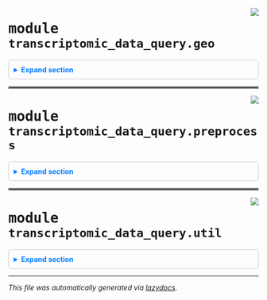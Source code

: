 <!-- markdownlint-disable -->


<a href="https://github.com/fogg-lab/transcriptomics-data-query/blob/main/src/transcriptomic_data_query/geo.py#L0"><img align="right" style="float:right;" src="https://img.shields.io/badge/-source-cccccc?style=flat-square"></a>

# <kbd>module</kbd> `transcriptomic_data_query.geo`


<details class="collapsible-section" style="border: 1px solid #ccc; border-radius: 5px; padding: 10px;">
  <summary class="collapsible-title" style="cursor: pointer; color: #007bff; font-weight: bold; margin: -10px; padding: 10px;">Expand section</summary>





---

<a href="https://github.com/fogg-lab/transcriptomics-data-query-and-retrieval/blob/main/src/transcriptomic_data_query/geo.py#L18"><img align="right" style="float:right;" src="https://img.shields.io/badge/-source-cccccc?style=flat-square"></a>

## <kbd>function</kbd> `get_entrez_email`

```python
get_entrez_email()
```

Retrieve the email for NCBI API. 



**Returns:**
 
 - <b>`str`</b>:  The email address read from the email_for_ncbi_tracking.txt file within the package. 


---

<a href="https://github.com/fogg-lab/transcriptomics-data-query-and-retrieval/blob/main/src/transcriptomic_data_query/geo.py#L32"><img align="right" style="float:right;" src="https://img.shields.io/badge/-source-cccccc?style=flat-square"></a>

## <kbd>function</kbd> `check_entrez_email`

```python
check_entrez_email(func)
```

Decorator to check and set the Entrez email if it is None. 



**Args:**
 
 - <b>`func`</b> (function):  The function to be decorated. 



**Returns:**
 
 - <b>`function`</b>:  The wrapped function. 


---

<a href="https://github.com/fogg-lab/transcriptomics-data-query-and-retrieval/blob/main/src/transcriptomic_data_query/geo.py#L51"><img align="right" style="float:right;" src="https://img.shields.io/badge/-source-cccccc?style=flat-square"></a>

## <kbd>function</kbd> `accession_from_id`

```python
accession_from_id(
    geo_identifier,
    default_accession=None,
    exception_on_http_error=False,
    warn_on_http_error=True
)
```

Retrieve GEO accession given a GEO identifier. 



**Args:**
 
 - <b>`geo_identifier`</b> (str):  The GEO identifier for the query. 
 - <b>`exception_on_http_error`</b> (bool, optional):  If True, raise an exception on HTTP error. Defaults to False. 
 - <b>`warn_on_http_error`</b> (bool, optional):  If True, print a warning on HTTP error. Defaults to True. 



**Returns:**
 
 - <b>`str or None`</b>:  The corresponding GEO accession if found, else None. 


---

<a href="https://github.com/fogg-lab/transcriptomics-data-query-and-retrieval/blob/main/src/transcriptomic_data_query/geo.py#L83"><img align="right" style="float:right;" src="https://img.shields.io/badge/-source-cccccc?style=flat-square"></a>

## <kbd>function</kbd> `id_from_accession`

```python
id_from_accession(
    geo_accession,
    exception_on_http_error=False,
    warn_on_http_error=True
)
```

Retrieve GEO identifier given a GEO accession. 



**Args:**
 
 - <b>`geo_accession`</b> (str):  The GEO accession for the query. 
 - <b>`exception_on_http_error`</b> (bool, optional):  If True, raise an exception on HTTP error. Defaults to False. 
 - <b>`warn_on_http_error`</b> (bool, optional):  If True, print a warning on HTTP error. Defaults to True. 



**Returns:**
 
 - <b>`str or None`</b>:  The corresponding GEO identifier if found, else None. 


---

<a href="https://github.com/fogg-lab/transcriptomics-data-query-and-retrieval/blob/main/src/transcriptomic_data_query/geo.py#L109"><img align="right" style="float:right;" src="https://img.shields.io/badge/-source-cccccc?style=flat-square"></a>

## <kbd>function</kbd> `get_accessions_from_ids`

```python
get_accessions_from_ids(
    geo_ids,
    default_accession=None,
    exception_on_http_error=False,
    warn_on_http_error=True
)
```

Retrieve a list of GEO accessions given a list of GEO identifiers. 



**Args:**
 
 - <b>`geo_ids`</b> (list of str):  The GEO identifiers for the query. 
 - <b>`exception_on_http_error`</b> (bool, optional):  If True, raise an exception on HTTP error. Defaults to False. 
 - <b>`warn_on_http_error`</b> (bool, optional):  If True, print a warning on HTTP error. Defaults to True. 
 - <b>`default_accession`</b> (NoneType or str, optional):  Default value to use for study accession if it could not be found (e.g. None or "unknown"). 



**Returns:**
 
 - <b>`list of str`</b>:  The corresponding GEO accessions. 


---

<a href="https://github.com/fogg-lab/transcriptomics-data-query-and-retrieval/blob/main/src/transcriptomic_data_query/geo.py#L127"><img align="right" style="float:right;" src="https://img.shields.io/badge/-source-cccccc?style=flat-square"></a>

## <kbd>function</kbd> `get_study_description`

```python
get_study_description(
    geo_id,
    exception_on_http_error=False,
    warn_on_http_error=True
)
```

Retrieve GEO study description given an identifier. 



**Args:**
 
 - <b>`geo_id`</b> (str):  The GEO identifier for the query. 
 - <b>`exception_on_http_error`</b> (bool, optional):  If True, raise an exception on HTTP error. Defaults to False. 
 - <b>`warn_on_http_error`</b> (bool, optional):  If True, print a warning on HTTP error. Defaults to True. 



**Returns:**
 
 - <b>`str or None`</b>:  The corresponding study description if found, else None. 


---

<a href="https://github.com/fogg-lab/transcriptomics-data-query-and-retrieval/blob/main/src/transcriptomic_data_query/geo.py#L160"><img align="right" style="float:right;" src="https://img.shields.io/badge/-source-cccccc?style=flat-square"></a>

## <kbd>function</kbd> `get_descriptions_from_ids`

```python
get_descriptions_from_ids(
    geo_study_ids,
    convert_to_accessions=True,
    default_accession=None
)
```

Retrieve GEO study description given an identifier. 



**Args:**
 
 - <b>`geo_id`</b> (str):  The GEO identifier for the query. 
 - <b>`exception_on_http_error`</b> (bool, optional):  If True, raise an exception on HTTP error. Defaults to False. 
 - <b>`warn_on_http_error`</b> (bool, optional):  If True, print a warning on HTTP error. Defaults to True. 
 - <b>`default_accession`</b> (NoneType or str, optional):  Default value to use for study accession if it could not be found (e.g. None or "unknown"). 



**Returns:**
 
 - <b>`str or None`</b>:  The corresponding study description if found, else None. 


---

<a href="https://github.com/fogg-lab/transcriptomics-data-query-and-retrieval/blob/main/src/transcriptomic_data_query/geo.py#L180"><img align="right" style="float:right;" src="https://img.shields.io/badge/-source-cccccc?style=flat-square"></a>

## <kbd>function</kbd> `search_geo`

```python
search_geo(
    query,
    db='gds',
    max_results=25,
    exception_on_http_error=False,
    warn_on_http_error=True
)
```

Retrieve a list of GEO identifiers given a search query. 



**Args:**
 
 - <b>`query`</b> (str):  The search query string. 
 - <b>`db`</b> (str, optional):  The database to search. Defaults to "gds." 
 - <b>`max_results`</b> (int, optional):  The maximum number of results to return. Defaults to 25. 
 - <b>`exception_on_http_error`</b> (bool, optional):  If True, raise an exception on HTTP error. Defaults to False. 
 - <b>`warn_on_http_error`</b> (bool, optional):  If True, print a warning on HTTP error. Defaults to True. 



**Returns:**
 
 - <b>`list`</b>:  List of GEO identifiers corresponding to the query. 


---

<a href="https://github.com/fogg-lab/transcriptomics-data-query-and-retrieval/blob/main/src/transcriptomic_data_query/geo.py#L210"><img align="right" style="float:right;" src="https://img.shields.io/badge/-source-cccccc?style=flat-square"></a>

## <kbd>function</kbd> `download_geo_expression_data`

```python
download_geo_expression_data(gse: GSE, output_dir=None, timeout=10)
```

Download raw microarray data or RNASeq counts from a GEO accession. 



**Args:**
 
 - <b>`gse`</b> (GEOparse.GEOTypes.GSE):  The GEO series object. 
 - <b>`output_dir`</b> (str, optional):  The directory to save the raw data.  Defaults to None (save to current working directory). 
 - <b>`timeout`</b> (int, optional):  The timeout in seconds for the HTTP request. Defaults to 10. 


---

<a href="https://github.com/fogg-lab/transcriptomics-data-query-and-retrieval/blob/main/src/transcriptomic_data_query/geo.py#L252"><img align="right" style="float:right;" src="https://img.shields.io/badge/-source-cccccc?style=flat-square"></a>

## <kbd>function</kbd> `get_geo_clinical_characteristics`

```python
get_geo_clinical_characteristics(gse: GSE, output_file=None)
```

Parse clinical data from a GEO accession. 



**Args:**
 
 - <b>`gse`</b> (GEOparse.GEOTypes.GSE):  The GEO series object. 
 - <b>`output_file`</b> (str, Optional):  The file to save the clinical data. Defaults to None.  If None, file is saved to {accession}_clinical_data.tsv in current working directory. 


---

<a href="https://github.com/fogg-lab/transcriptomics-data-query-and-retrieval/blob/main/src/transcriptomic_data_query/geo.py#L318"><img align="right" style="float:right;" src="https://img.shields.io/badge/-source-cccccc?style=flat-square"></a>

## <kbd>function</kbd> `weighted_average_group`

```python
weighted_average_group(df, weights)
```

Aggregates groups of rows in a Pandas DataFrame using a weighted average. 



**Args:**
 
 - <b>`df`</b> (pd.DataFrame):  Input DataFrame containing the data. 
 - <b>`weights`</b> (list):  List of weights corresponding to the rows of the DataFrame. 



**Returns:**
 
 - <b>`result`</b> (pd.DataFrame):  Aggregated DataFrame with weighted averages. 


---

<a href="https://github.com/fogg-lab/transcriptomics-data-query-and-retrieval/blob/main/src/transcriptomic_data_query/geo.py#L344"><img align="right" style="float:right;" src="https://img.shields.io/badge/-source-cccccc?style=flat-square"></a>

## <kbd>function</kbd> `clean_gpl_annotation_column_values`

```python
clean_gpl_annotation_column_values(annotation_column: Series) → Series
```

Ensure all values in the annotation column are strings using ' // ' as separator. 



**Args:**
 
 - <b>`annotation_column`</b> (pandas.Series):  The annotation column. 

**Returns:**
 
 - <b>`pandas.Series`</b>:  The cleaned annotation column. 


---

<a href="https://github.com/fogg-lab/transcriptomics-data-query-and-retrieval/blob/main/src/transcriptomic_data_query/geo.py#L357"><img align="right" style="float:right;" src="https://img.shields.io/badge/-source-cccccc?style=flat-square"></a>

## <kbd>function</kbd> `get_gene_mapper`

```python
get_gene_mapper(gpl: GPL) → dict
```

raise exception if annotation not parsable 


---

<a href="https://github.com/fogg-lab/transcriptomics-data-query-and-retrieval/blob/main/src/transcriptomic_data_query/geo.py#L405"><img align="right" style="float:right;" src="https://img.shields.io/badge/-source-cccccc?style=flat-square"></a>

## <kbd>function</kbd> `map_probes_to_genes`

```python
map_probes_to_genes(expression_df, gse: GSE)
```

Map probes to genes. The identifiers used for genes will either be symbols,  Entrez IDs, or Ensembl IDs, depending on what the platform annotation table contains. 



**Args:**
 
 - <b>`expression_df`</b> (pandas.DataFrame):  Expression data. 
 - <b>`gse`</b> (GEOparse.GEOTypes.GSE):  The GEO series object. 



**Returns:**
 
 - <b>`pandas.DataFrame`</b>:  Expression data with probes mapped to genes. 



**Notes:**

> This function maps probes to genes using the platform annotation, then aggregates the expression data for each gene using a weighted average. The weights are calculated as 1 / n, where n is the number of genes associated with each probe. This is performed to avoid biasing the average towards probes with more genes. 


---

<a href="https://github.com/fogg-lab/transcriptomics-data-query-and-retrieval/blob/main/src/transcriptomic_data_query/geo.py#L452"><img align="right" style="float:right;" src="https://img.shields.io/badge/-source-cccccc?style=flat-square"></a>

## <kbd>function</kbd> `extract_gsm`

```python
extract_gsm(column_name: str)
```

Extract a GSM sample name from a given string, or return the original string if not found. 


---

<a href="https://github.com/fogg-lab/transcriptomics-data-query-and-retrieval/blob/main/src/transcriptomic_data_query/geo.py#L457"><img align="right" style="float:right;" src="https://img.shields.io/badge/-source-cccccc?style=flat-square"></a>

## <kbd>function</kbd> `clean_geo_sample_columns`

```python
clean_geo_sample_columns(expr_df: DataFrame)
```

Clean the sample columns of a GEO expression matrix. 



**Args:**
 
 - <b>`expr_df`</b> (pandas.DataFrame):  The expression matrix. 



**Returns:**
 
 - <b>`pandas.DataFrame`</b>:  The expression matrix with cleaned sample columns. 





</details>


<hr style="border:2px solid gray">


<a href="https://github.com/fogg-lab/transcriptomics-data-query/blob/main/src/transcriptomic_data_query/preprocess.py#L0"><img align="right" style="float:right;" src="https://img.shields.io/badge/-source-cccccc?style=flat-square"></a>


# <kbd>module</kbd> `transcriptomic_data_query.preprocess`


<details class="collapsible-section" style="border: 1px solid #ccc; border-radius: 5px; padding: 10px;">
  <summary class="collapsible-title" style="cursor: pointer; color: #007bff; font-weight: bold; margin: -10px; padding: 10px;">Expand section</summary>



**Global Variables**
---------------
- **R_SCRIPTS_DIR**
- **MICROARRAY_NORMALIZATION_SCRIPT**
- **RNASEQ_NORMALIZATION_SCRIPT**
- **BATCH_CORRECTION_SCRIPT**

---

<a href="https://github.com/fogg-lab/transcriptomics-data-query-and-retrieval/blob/main/src/transcriptomic_data_query/preprocess.py#L19"><img align="right" style="float:right;" src="https://img.shields.io/badge/-source-cccccc?style=flat-square"></a>

## <kbd>function</kbd> `normalize_microarray`

```python
normalize_microarray(input_dir, output_file, remove_cel_dir=False)
```

Normalize microarray expression data given a directory containing CEL.gz files. 



**Args:**
 
 - <b>`input_dir`</b> (str):  Path to the directory containing CEL.gz files. 
 - <b>`output_file`</b> (str):  Path to the output file. 
 - <b>`remove_cel_dir`</b> (bool, optional):  If True, remove the input directory after normalization.  Defaults to False. 


---

<a href="https://github.com/fogg-lab/transcriptomics-data-query-and-retrieval/blob/main/src/transcriptomic_data_query/preprocess.py#L38"><img align="right" style="float:right;" src="https://img.shields.io/badge/-source-cccccc?style=flat-square"></a>

## <kbd>function</kbd> `normalize_rnaseq`

```python
normalize_rnaseq(expression_file, clinical_file, output_file)
```

Normalize RNA-seq expression data given a file containing raw counts. 



**Args:**
 
 - <b>`expression_file`</b> (str):  Path to the input file containing raw counts. 
 - <b>`clinical_file`</b> (str):  Path to the input file containing clinical data. 
 - <b>`output_file`</b> (str):  Path to the output file. 


---

<a href="https://github.com/fogg-lab/transcriptomics-data-query-and-retrieval/blob/main/src/transcriptomic_data_query/preprocess.py#L53"><img align="right" style="float:right;" src="https://img.shields.io/badge/-source-cccccc?style=flat-square"></a>

## <kbd>function</kbd> `normalize`

```python
normalize(input_path, output_file, clinical_file=None)
```

Normalize microarray or RNASeq expression data. 



**Args:**
 
 - <b>`input_path`</b> (str):  Path to the input file (for RNASeq) or directory (for microarray). 
 - <b>`output_file`</b> (str):  Path to the output file. 
 - <b>`clinical_file`</b> (str, optional):  Path to the input file containing clinical data.  Not required for microarray. 


---

<a href="https://github.com/fogg-lab/transcriptomics-data-query-and-retrieval/blob/main/src/transcriptomic_data_query/preprocess.py#L70"><img align="right" style="float:right;" src="https://img.shields.io/badge/-source-cccccc?style=flat-square"></a>

## <kbd>function</kbd> `load_genes_from_file`

```python
load_genes_from_file(filename)
```

Read genes from a text file with one gene symbol per line. 



**Args:**
 
 - <b>`filename`</b> (str):  Path to the text file containing gene symbols. 



**Returns:**
 
 - <b>`list`</b>:  List of gene symbols. 


---

<a href="https://github.com/fogg-lab/transcriptomics-data-query-and-retrieval/blob/main/src/transcriptomic_data_query/preprocess.py#L85"><img align="right" style="float:right;" src="https://img.shields.io/badge/-source-cccccc?style=flat-square"></a>

## <kbd>function</kbd> `get_genes_from_msig_set`

```python
get_genes_from_msig_set(gene_set_name, species='human')
```

Fetches the genes associated with a given gene set name from the MSigDB (e.g, NABA_MATRISOME). 

This function constructs a URL for the specified gene set name and species, then performs a GET request to fetch the associated genes in JSON format from the Molecular Signatures Database (MSigDB). 



**Args:**
 
 - <b>`gene_set_name`</b> (str):  The name of the gene set for which to fetch the associated genes. 
 - <b>`species`</b> (str, optional):  The species for which to fetch the gene set. Defaults to "human". 



**Returns:**
 
 - <b>`list[str]`</b>:  A list of gene symbols associated with the specified gene set name. 



**Raises:**
 
 - <b>`HTTPError`</b>:  If the GET request to the MSigDB results in an error. 


---

<a href="https://github.com/fogg-lab/transcriptomics-data-query-and-retrieval/blob/main/src/transcriptomic_data_query/preprocess.py#L107"><img align="right" style="float:right;" src="https://img.shields.io/badge/-source-cccccc?style=flat-square"></a>

## <kbd>function</kbd> `convert_genes`

```python
convert_genes(
    genes: Iterable,
    in_format: str,
    out_format: str,
    species: str = 'human',
    returnall: bool = False
) → Series
```

Converts a list of genes between formats 'entrezgene', 'ensembl.gene', and 'symbol'. 



**Args:**
 
 - <b>`genes`</b> (Union[List, pd.Series]):  A list of genes. 
 - <b>`in_format`</b> (str):  The format of the input genes. 
 - <b>`out_format`</b> (str):  The format of the output genes. 
 - <b>`species`</b> (str, optional):  The species of the genes. Defaults to "human". 
 - <b>`returnall`</b> (bool, optional):  Whether to return return complete lists of duplicate  or missing query terms. Defaults to False. 



**Returns:**
 
 - <b>`pd.Series`</b>:  Query results. Index is the input genes, values are the output genes. 


---

<a href="https://github.com/fogg-lab/transcriptomics-data-query-and-retrieval/blob/main/src/transcriptomic_data_query/preprocess.py#L138"><img align="right" style="float:right;" src="https://img.shields.io/badge/-source-cccccc?style=flat-square"></a>

## <kbd>function</kbd> `select_rows`

```python
select_rows(df, values, column=None)
```

Select rows in DataFrame. 



**Args:**
 
 - <b>`df`</b> (pandas.DataFrame):  The data frame. 
 - <b>`values`</b> (list):  The values to select (e.g., ["A2M","A2ML1","ABI3BP"]). 
 - <b>`column`</b> (str, optional):  The column name (e.g., "gene_symbol"). If None, the index is used. 



**Returns:**
 
 - <b>`pandas.DataFrame`</b>:  The selected rows. 



**Example:**
 ``` import transcriptomic_data_query as tdq```
    >>> expression_df = pd.DataFrame({"GSM1234": [3.452, 4.123, 5.678, 6.789],
                                       "GSM5678": [1.234, 2.345, 3.456, 4.567]})
    >>> expression_df.index = ["A1BG", "A2M", "CA10", "SEMA6B"]
    >>> expression_df.index.name = "symbol"
    >>> matrisome_genes = tdq.preprocess.get_genes_from_msig_set("NABA_MATRISOME")
    >>> matrisome_expression_df = tdq.preprocess.select_rows(expression_df, matrisome_genes)
    >>> matrisome_expression_df
             GSM1234 GSM5678
    symbol
        A2M    4.123   2.345
    SEMA6B    6.789   4.567



---

<a href="https://github.com/fogg-lab/transcriptomics-data-query-and-retrieval/blob/main/src/transcriptomic_data_query/preprocess.py#L169"><img align="right" style="float:right;" src="https://img.shields.io/badge/-source-cccccc?style=flat-square"></a>

## <kbd>function</kbd> `drop_nan_row_indices`

```python
drop_nan_row_indices(expr_df: DataFrame)
```

Drop rows where the row index is NaN. 



**Args:**
 
 - <b>`expr_df`</b> (pandas.DataFrame):  The expression matrix. 



**Returns:**
 
 - <b>`pandas.DataFrame`</b>:  The expression matrix with NaN rows dropped. 


---

<a href="https://github.com/fogg-lab/transcriptomics-data-query-and-retrieval/blob/main/src/transcriptomic_data_query/preprocess.py#L181"><img align="right" style="float:right;" src="https://img.shields.io/badge/-source-cccccc?style=flat-square"></a>

## <kbd>function</kbd> `clean_clinical_data`

```python
clean_clinical_data(
    clinical_df: DataFrame,
    specification: dict,
    ignore_case: bool = True,
    drop_no_match_samples: bool = True
) → (<class 'DataFrame'>, <class 'DataFrame'>)
```

Get filtered and cleaned clinical data table based on a filter specification.  The specification contains column names the patterns to extract values for each column.  When multiple patterns match, (e.g. "disease" and "no disease"), the longer match is chosen. 



**Args:**
 
 - <b>`clinical_df`</b> (pd.DataFrame):  The clinical data table. 
 - <b>`specification`</b> (dict):  The filter specification. 
 - <b>`Example`</b>:  `specification={'condition': ['tumor', 'normal'], 'patient_age': [r'\d+']}` 
 - <b>`ignore_case`</b> (bool, optional):  Whether to ignore case when matching patterns. Defaults to True. 
 - <b>`drop_no_match_samples`</b> (bool, optional):  Whether to drop samples that do not match any patterns  for any column. Defaults to True. 



**Returns:**
 
 - <b>`pd.DataFrame`</b>:  The filtered and cleaned clinical data table. 



**Raises:**
 
 - <b>`ValueError`</b>:  If a column name in the specification is not in the clinical data table. 
 - <b>`ValueError`</b>:  If a pattern in the specification is not a valid regular expression. 
 - <b>`ValueError`</b>:  If no patterns match one of the values in a column and  



**Example:**
 ``` import transcriptomic_data_query as tdq```
    >>> import pandas as pd
    >>> clinical_df = pd.DataFrame({
             "condition": ["cns tumor tissue", "normal tissue", "normal tissue", "tumor tissue"],
             "age": ["45", "50 yo", "eta: 55 anni", "75 years old"],
             "organism": ["homosapiens", "homosapiens", "homosapiens", "homosapiens"]},
             index=["sample1", "sample2", "sample3", "sample4"])
    >>> clinical_df.index.name = "sample_name"
    >>> specification = {'condition': ['tumor', 'normal'], 'patient_age': [r'\d+']}
    >>> cleaned_clinical_df = tdq.preprocess.clean_clinical_data(clinical_df, specification)
    >>> print(cleaned_clinical_df)
                     condition patient_age
         sample_name                      
         sample1         tumor          45
         sample2        normal          50
         sample3        normal          55
         sample4         tumor          75



---

<a href="https://github.com/fogg-lab/transcriptomics-data-query-and-retrieval/blob/main/src/transcriptomic_data_query/preprocess.py#L261"><img align="right" style="float:right;" src="https://img.shields.io/badge/-source-cccccc?style=flat-square"></a>

## <kbd>function</kbd> `join_expression_matrices`

```python
join_expression_matrices(expression_dataframes: List[DataFrame])
```

Concatenate two expression matrices with the same row names. 



**Args:**
 
 - <b>`expression_dataframes`</b> (list[pd.DataFrame]):  A list of expression matrices. 



**Returns:**
 
 - <b>`pd.DataFrame`</b>:  The concatenated expression matrix. 



**Raises:**
 
 - <b>`ValueError`</b>:  If the expression matrices do not all have the same index (row names). 


---

<a href="https://github.com/fogg-lab/transcriptomics-data-query-and-retrieval/blob/main/src/transcriptomic_data_query/preprocess.py#L282"><img align="right" style="float:right;" src="https://img.shields.io/badge/-source-cccccc?style=flat-square"></a>

## <kbd>function</kbd> `join_and_batch`

```python
join_and_batch(
    expression_dataframes: List[DataFrame],
    clinical_dataframes: List[DataFrame]
) → (<class 'DataFrame'>, <class 'DataFrame'>)
```

Join expression matrices, join the corresponding clinical data tables, and assign batches. 

 This function adds a batch column to the joined clinical table and assigns batch numbers.  For instance, if we have `batches([expr_df1, expr_df2], [clin_df1, clin_df2])`,  samples in `expr_df1`/`clin_df1` are batch 1 and samples in `expr_df2`/`clin_df2` are batch 2. 



**Args:**
 
     - <b>`expression_dataframes`</b> (list[pd.DataFrame]):  A list of expression matrices. 
     - <b>`clinical_dataframes`</b> (list[pd.DataFrame]):  A list of clinical data tables. 



**Returns:**
 
     - <b>`pd.DataFrame`</b>:  The joined expression matrix. 
     - <b>`pd.DataFrame`</b>:  The joined clinical data table. 



**Raises:**
 
     - <b>`ValueError`</b>:  If the column names in an expression matrix do not match the index (row names)  in the clinical data table. 
     - <b>`ValueError`</b>:  If the clinical data tables do not all have the same column names. 



**Example:**
 ``` import transcriptomic_data_query as tdq```
        >>> import pandas as pd
        >>> # Dummy expression dataframes
        >>> expr_df1 = pd.DataFrame({"sample1": [1, 2], "sample2": [3, 4]},
                                     index=["gene1", "gene2"])
        >>> expr_df2 = pd.DataFrame({"sample3": [5, 6], "sample4": [7, 8]},
                                     index=["gene1", "gene2"])
        >>> expr_df3 = pd.DataFrame({"sample5": [9, 10], "sample6": [11, 12]},
                                     index=["gene1", "gene2"])
        >>> # Dummy clinical dataframes
        >>> clinical_df1 = pd.DataFrame({"condition": ["tumor", "normal"]},
                                         index=["sample1", "sample2"])
        >>> clinical_df2 = pd.DataFrame({"condition": ["normal", "tumor"]},
                                         index=["sample3", "sample4"])
        >>> clinical_df3 = pd.DataFrame({"condition": ["tumor", "tumor"]},
                                         index=["sample5", "sample6"])
        >>> # Lists of expression and clinical dataframes
        >>> expression_dataframes = [expr_df1, expr_df2, expr_df3]
        >>> clinical_dataframes = [clinical_df1, clinical_df2, clinical_df3]
        >>> # Using the batches function
        >>> expr_joined, clinical_joined = tdq.preprocess.batches(expression_dataframes,
                                                                   clinical_dataframes)
        >>> print("Joined Expression Matrix:")
        >>> print(expr_joined)
        >>> print("
Joined Clinical Data Table:")
        >>> print(clinical_joined)
             Joined Expression Matrix:
                    sample1  sample2  sample3  sample4  sample5  sample6
             gene1        1        3        5        7        9       11
             gene2        2        4        6        8       10       12

             Joined Clinical Data Table:
                     condition  batch
             sample1     tumor      1
             sample2    normal      1
             sample3    normal      2
             sample4     tumor      2
             sample5     tumor      3
             sample6     tumor      3
    



---

<a href="https://github.com/fogg-lab/transcriptomics-data-query-and-retrieval/blob/main/src/transcriptomic_data_query/preprocess.py#L368"><img align="right" style="float:right;" src="https://img.shields.io/badge/-source-cccccc?style=flat-square"></a>

## <kbd>function</kbd> `batch_correction`

```python
batch_correction(
    expression_file: str,
    clinical_file: str,
    variable: str,
    data_type: str,
    factor_levels: List[str],
    output_file: str
)
```

Perform batch correction on expression data 



**Args:**
 
 - <b>`expression_file`</b> (str):  Path to the input file containing expression data. 
 - <b>`clinical_file`</b> (str):  Path to the input file containing clinical data. 
 - <b>`variable`</b> (str):  The column in the clinical data table to use for batch correction. 
 - <b>`data_type`</b> (str):  The data type of the expression data (microarray or RNASeq). 
 - <b>`factor_levels`</b> (list[str]):  The factor levels of the variable to use for batch correction.  This is used to validate that the clinical data table has the correct factor levels. 
 - <b>`output_file`</b> (str):  Path to the output file. 



**Raises:**
 
 - <b>`ValueError`</b>:  If the clinical data table does not have the correct factor levels. 
 - <b>`ValueError`</b>:  If the data type is not "microarray" or "RNASeq". 
 - <b>`ValueError`</b>:  If the variable is not in the clinical data table. 
 - <b>`ValueError`</b>:  If the column names in the expression data do not match the row names  in the clinical data table. 



</details>


<hr style="border:2px solid gray">


<a href="https://github.com/fogg-lab/transcriptomics-data-query/blob/main/src/transcriptomic_data_query/util.py#L0"><img align="right" style="float:right;" src="https://img.shields.io/badge/-source-cccccc?style=flat-square"></a>

# <kbd>module</kbd> `transcriptomic_data_query.util`


<details class="collapsible-section" style="border: 1px solid #ccc; border-radius: 5px; padding: 10px;">
  <summary class="collapsible-title" style="cursor: pointer; color: #007bff; font-weight: bold; margin: -10px; padding: 10px;">Expand section</summary>



---

<a href="https://github.com/fogg-lab/transcriptomics-data-query/blob/main/src/transcriptomic_data_query/util.py#L4"><img align="right" style="float:right;" src="https://img.shields.io/badge/-source-cccccc?style=flat-square"></a>

## <kbd>function</kbd> `is_valid_tar_member`

```python
is_valid_tar_member(member: TarInfo, target_dir: str) → bool
```

Check if a tar member is safe to extract. `target_dir` should be an absolute path. 



**Args:**
 
 - <b>`member`</b> (tarfile.TarInfo):  The tar member to check. 
 - <b>`target_dir`</b> (str):  The absolute path to the target directory. 



**Returns:**
 
 - <b>`bool`</b>:  True if the tar member is safe to extract, False otherwise. 


---

<a href="https://github.com/fogg-lab/transcriptomics-data-query/blob/main/src/transcriptomic_data_query/util.py#L17"><img align="right" style="float:right;" src="https://img.shields.io/badge/-source-cccccc?style=flat-square"></a>

## <kbd>function</kbd> `extract_tar`

```python
extract_tar(tar_file, target_dir, delete_tar=False)
```

Extract a tar file to a target directory. 



**Args:**
 
 - <b>`tar_file`</b> (str):  Path to the tar file. 
 - <b>`target_dir`</b> (str):  Path to the target directory. 
 - <b>`delete_tar`</b> (bool, optional):  If True, delete the tar file after extraction. Defaults to False. 



</details>

---

_This file was automatically generated via [lazydocs](https://github.com/ml-tooling/lazydocs)._
